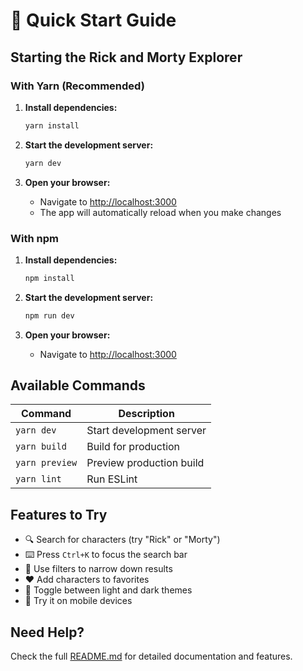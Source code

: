 # 🚀 Quick Start Guide

## Starting the Rick and Morty Explorer

### With Yarn (Recommended)

1. **Install dependencies:**

   ```bash
   yarn install
   ```

2. **Start the development server:**

   ```bash
   yarn dev
   ```

3. **Open your browser:**
   - Navigate to [http://localhost:3000](http://localhost:3000)
   - The app will automatically reload when you make changes

### With npm

1. **Install dependencies:**

   ```bash
   npm install
   ```

2. **Start the development server:**

   ```bash
   npm run dev
   ```

3. **Open your browser:**
   - Navigate to [http://localhost:3000](http://localhost:3000)

## Available Commands

| Command        | Description              |
| -------------- | ------------------------ |
| `yarn dev`     | Start development server |
| `yarn build`   | Build for production     |
| `yarn preview` | Preview production build |
| `yarn lint`    | Run ESLint               |

## Features to Try

- 🔍 Search for characters (try "Rick" or "Morty")
- ⌨️ Press `Ctrl+K` to focus the search bar
- 🔧 Use filters to narrow down results
- ❤️ Add characters to favorites
- 🌙 Toggle between light and dark themes
- 📱 Try it on mobile devices

## Need Help?

Check the full [README.md](README.md) for detailed documentation and features.

